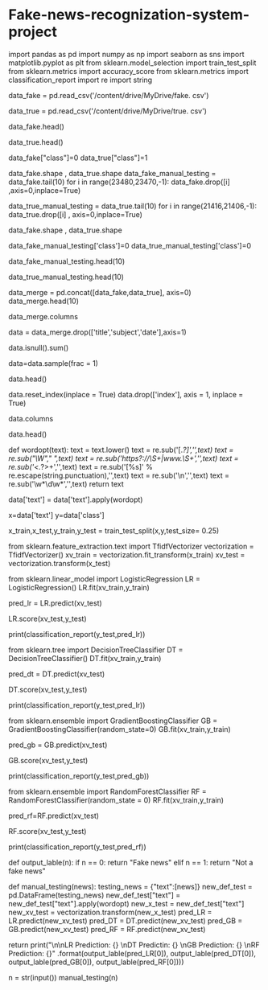 # Fake-news-recognization-system-project
import pandas as pd
import numpy as np
import seaborn as sns
import matplotlib.pyplot as plt
from sklearn.model_selection import train_test_split
from sklearn.metrics import accuracy_score
from sklearn.metrics import classification_report 
import re
import string

data_fake = pd.read_csv('/content/drive/MyDrive/fake. csv')

data_true = pd.read_csv('/content/drive/MyDrive/true. csv')

data_fake.head()

data_true.head()

data_fake["class"]=0
data_true["class"]=1

data_fake.shape , data_true.shape
data_fake_manual_testing = data_fake.tail(10)
for i in range(23480,23470,-1):
    data_fake.drop([i] ,axis=0,inplace=True)

data_true_manual_testing = data_true.tail(10)
for i in range(21416,21406,-1):
    data_true.drop([i] , axis=0,inplace=True)

data_fake.shape , data_true.shape

data_fake_manual_testing['class']=0
data_true_manual_testing['class']=0

data_fake_manual_testing.head(10)

data_true_manual_testing.head(10)

data_merge = pd.concat([data_fake,data_true], axis=0)
data_merge.head(10)

data_merge.columns

data = data_merge.drop(['title','subject','date'],axis=1)

data.isnull().sum()

data=data.sample(frac = 1)

data.head()

data.reset_index(inplace = True)
data.drop(['index'], axis = 1, inplace = True)

data.columns

data.head()

def wordopt(text):
  text = text.lower()
  text = re.sub('\[.*?\]','',text)
  text = re.sub("\\W"," ",text)
  text = re.sub('https?://\S+|www\.\S+','',text)
  text = re.sub('<.*?>+','',text)
  text = re.sub('[%s]' % re.escape(string.punctuation),'',text)
  text = re.sub('\n','',text)
  text = re.sub('\w*\d\w*','',text)
  return text

data['text'] = data['text'].apply(wordopt)

x=data['text']
y=data['class']

x_train,x_test,y_train,y_test = train_test_split(x,y,test_size= 0.25)

from sklearn.feature_extraction.text import TfidfVectorizer
vectorization = TfidfVectorizer()
xv_train = vectorization.fit_transform(x_train)
xv_test = vectorization.transform(x_test)

from sklearn.linear_model import LogisticRegression
LR = LogisticRegression()
LR.fit(xv_train,y_train)

pred_lr = LR.predict(xv_test)

LR.score(xv_test,y_test)

print(classification_report(y_test,pred_lr))

from sklearn.tree import DecisionTreeClassifier
DT = DecisionTreeClassifier()
DT.fit(xv_train,y_train)

pred_dt = DT.predict(xv_test)

DT.score(xv_test,y_test)

print(classification_report(y_test,pred_lr))

from sklearn.ensemble import GradientBoostingClassifier
GB = GradientBoostingClassifier(random_state=0)
GB.fit(xv_train,y_train)

pred_gb = GB.predict(xv_test)

GB.score(xv_test,y_test)

print(classification_report(y_test,pred_gb))

from sklearn.ensemble import RandomForestClassifier
RF = RandomForestClassifier(random_state = 0)
RF.fit(xv_train,y_train)

pred_rf=RF.predict(xv_test)

RF.score(xv_test,y_test)

print(classification_report(y_test,pred_rf))

def output_lable(n):
  if n == 0:
    return "Fake news"
  elif n == 1:
    return "Not a fake news"

def manual_testing(news):
  testing_news = {"text":[news]}
  new_def_test = pd.DataFrame(testing_news)
  new_def_test["text"] = new_def_test["text"].apply(wordopt)
  new_x_test = new_def_test["text"]
  new_xv_test = vectorization.transform(new_x_test)
  pred_LR = LR.predict(new_xv_test)
  pred_DT = DT.predict(new_xv_test)
  pred_GB = GB.predict(new_xv_test)
  pred_RF = RF.predict(new_xv_test)

  return print("\n\nLR Prediction: {} \nDT Predictin: {} \nGB Prediction: {} \nRF Prediction: {}" .format(output_lable(pred_LR[0]),
                                                                                                        output_lable(pred_DT[0]),
                                                                                                        output_lable(pred_GB[0]),
                                                                                                        output_lable(pred_RF[0])))
                                                                                                        
n = str(input())
manual_testing(n)                                                                                                        
